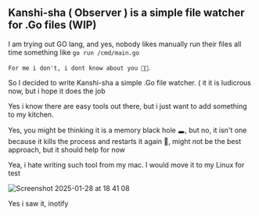 



##  Kanshi-sha ( Observer ) is a simple file watcher for .Go files  (WIP)

 I am trying out GO lang, and yes, nobody likes manually run their files all time 
something like ``` go run /cmd/main.go ``` 

``` For me i don't, i dont know about you 🫵🏽 ```.

So I decided to write Kanshi-sha a simple .Go file watcher. ( it it is ludicrous now, but i hope it does the job 

Yes i know there are easy tools out there, but i just want to add something to my kitchen.

Yes, you might be thinking it is a memory black hole 🕳️, but no, it isn't one because it kills the process and restarts it again 🤣, might not be the best approach, but it should help for now 


Yea, i hate writing such tool from my mac. I would move it to my Linux for test 

![Screenshot 2025-01-28 at 18 41 08](https://github.com/user-attachments/assets/046ec254-2d64-47e1-a5f2-81dbcb250b6c)


Yes i saw it, inotify
